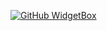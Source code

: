 [![GitHub WidgetBox](https://github-widgetbox.vercel.app/api/profile?username=devxe&data=followers,repositories,stars,commits)](https://github.com/Jurredr/github-widgetbox)

<!--
**devxe/devxe** is a ✨ _special_ ✨ repository because its `README.md` (this file) appears on your GitHub profile.

Here are some ideas to get you started:

- 🔭 I’m currently working on ...
- 🌱 I’m currently learning ...
- 👯 I’m looking to collaborate on ...
- 🤔 I’m looking for help with ...
- 💬 Ask me about ...
- 📫 How to reach me: ...
- 😄 Pronouns: ...
- ⚡ Fun fact: ...
-->
